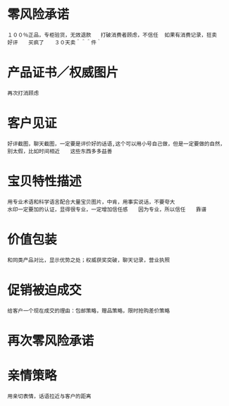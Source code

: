 # 零风险承诺
	１００％正品，专柜验货，无效退款   打破消费者顾虑，不信任  如果有消费记录，狂卖　　好评　　买疯了　　３０天卖＾＾＾件｀
# 产品证书／权威图片
	再次打消顾虑
# 客户见证
	好评截图，聊天截图，一定要是评价好的话语,这个可以用小号自己做，但是一定要做的自然，别太假，比如时间相近　　这些东西多多益善　　
# 宝贝特性描述
	用专业术语和科学语言配合大量宝贝图片，中肯，用事实说话，不要夸大
	水印一定要加的认证，显得很专业，一定增加信任感　　因为专业，所以信任　　靠谱
# 价值包装
	和同类产品对比，显示优势之处；权威获奖突破，聊天记录，营业执照
# 促销被迫成交
	给客户一个现在成交的理由：包邮策略，赠品策略，限时抢购差价策略
# 再次零风险承诺
# 亲情策略
	用亲切表情，话语拉近与客户的距离
